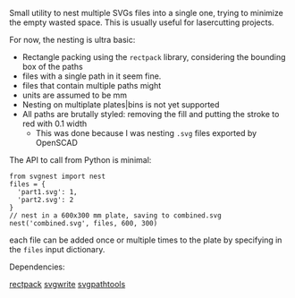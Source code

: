Small utility to nest multiple SVGs files into a single one, trying to minimize the empty wasted space. This is usually useful for lasercutting projects.

For now, the nesting is ultra basic:

- Rectangle packing using the `rectpack` library, considering the bounding box of the paths
- files with a single path in it seem fine.
- files that contain multiple paths might  
- units are assumed to be mm 
- Nesting on multiplate plates|bins is not yet supported
- All paths are brutally styled: removing the fill and putting the stroke to red with 0.1 width
  - This was done because I was nesting `.svg` files exported by OpenSCAD 

The API to call from Python is minimal:

```
from svgnest import nest
files = {
  'part1.svg': 1,
  'part2.svg': 2
}
// nest in a 600x300 mm plate, saving to combined.svg 
nest('combined.svg', files, 600, 300)
```

each file can be added once or multiple times to the plate by specifying in the 
`files` input dictionary. 

Dependencies:

[rectpack](https://pypi.org/project/rectpack/)
[svgwrite](https://pypi.org/project/svgwrite/) 
[svgpathtools](https://pypi.org/project/svgpathtools/)  
